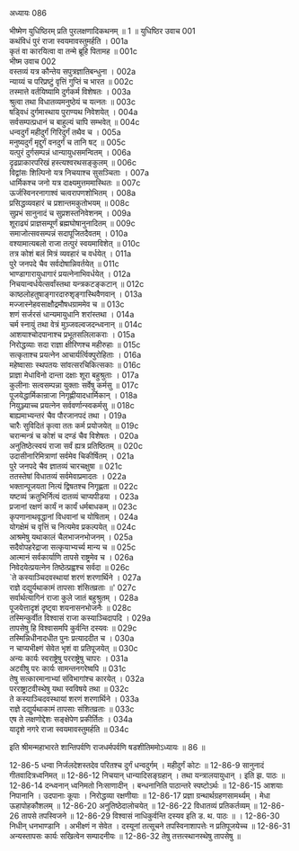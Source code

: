 अध्यायः 086

भीष्मेण युधिष्ठिरम् प्रति पुरलक्षणादिकथनम् ॥ 1 ॥
युधिष्ठिर उवाच 	001  
कथंविधं पुरं राजा स्वयमावस्तुमर्हति ।	001a  
कृतं वा कारयित्वा वा तन्मे ब्रूहि पितामह ॥	001c  
भीष्म उवाच 	002  
वस्तव्यं यत्र कौन्तेय सपुत्रज्ञातिबन्धुना ।	002a  
न्याय्यं च परिप्रष्टुं वृत्तिं गुप्तिं च भारत ॥	002c  
तस्मात्ते वर्तयिष्यामि दुर्गकर्म विशेषतः ।	003a  
श्रुत्वा तथा विधातव्यमनुष्ठेयं च यत्नतः ॥	003c  
षड्विधं दुर्गमास्थाय पुराण्यथ निवेशयेत् ।	004a  
सर्वसम्पत्प्रधानं च बाहुल्यं चापि सम्भवेत् ॥	004c  
धन्वदुर्गं महीदुर्गं गिरिदुर्गं तथैव च ।	005a  
मनुष्यदुर्गं मृद्दुर्गं वनदुर्गं च तानि षट् ॥	005c  
यत्पुरं दुर्गसम्पन्नं धान्यायुधसमन्वितम् ।	006a  
दृढप्राकारपरिखं हस्त्यश्वरथसङ्कुलम् ॥	006c  
विद्वांसः शिल्पिनो यत्र निचयाश्च सुसञ्चिताः ।	007a  
धार्मिकश्च जनो यत्र दाक्ष्यमुत्तममास्थितः ॥	007c  
ऊर्जस्विनरनागाश्वं चत्वरापणशोभितम् ।	008a  
प्रसिद्धव्यवहारं च प्रशान्तमकुतोभयम् ॥	008c  
सुप्रभं सानुनादं च सुप्रशस्तनिवेशनम् ।	009a  
शूराढ्यं प्राज्ञसम्पूर्णं ब्रह्मघोषानुनादितम् ॥	009c  
समाजोत्सवसम्पन्नं सदापूजितदैवतम् ।	010a  
वश्यामात्यबलो राजा तत्पुरं स्वयमाविशेत् ॥	010c  
तत्र कोशं बलं मित्रं व्यवहारं च वर्धयेत् ।	011a  
पुरे जनपदे चैव सर्वदोषान्निवर्तयेत् ॥	011c  
भाण्डागारायुधागारं प्रयत्नेनाभिवर्धयेत् ।	012a  
निचयान्वर्धयेत्सर्वांस्तथा यन्त्रकटङ्कटान् ॥	012c  
काष्ठलोहतुषाङ्गारदारुशृङ्गास्थिवैणवान् ।	013a  
मज्जास्नेहवसाक्षौद्रमौषधग्राममेव च ॥	013c  
शणं सर्जरसं धान्यमायुधानि शरांस्तथा ।	014a  
चर्म स्नायुं तथा वेत्रं मुञ्जवल्वजदन्ध्वनान् ॥	014c  
आशयाश्चोदपानाश्च प्रभूतसलिलाकराः ।	015a  
निरोद्धव्याः सदा राज्ञा क्षीरिणश्च महीरुहाः ॥	015c  
सत्कृताश्च प्रयत्नेन आचार्यर्त्विक्पुरोहिताः ।	016a  
महेष्वासाः स्थपतयः सांवत्सरचिकित्सकाः ॥	016c  
प्राज्ञा मेधाविनो दान्ता दक्षाः शूरा बहुश्रुताः ।	017a  
कुलीनाः सत्वसम्पन्ना युक्ताः सर्वेषु कर्मसु ॥	017c  
पूजयेद्धार्मिकान्राजा निगृह्णीयादधार्मिकान् ।	018a  
नियुञ्ज्याच्च प्रयत्नेन सर्ववर्णान्स्वकर्मसु ॥	018c  
बाह्यमाभ्यन्तरं चैव पौरजानपदं तथा ।	019a  
चारैः सुविदितं कृत्वा ततः कर्म प्रयोजयेत् ॥	019c  
चरान्मन्त्रं च कोशं च दण्डं चैव विशेषतः ।	020a  
अनुतिष्ठेत्स्वयं राजा सर्वं ह्यत्र प्रतिष्ठितम् ॥	020c  
उदासीनारिमित्राणां सर्वमेव चिकीर्षितम् ।	021a  
पुरे जनपदे चैव ज्ञातव्यं चारचक्षुषा ॥	021c  
ततस्तेषां विधातव्यं सर्वमेवाप्रमादतः ।	022a  
भक्तान्पूजयता नित्यं द्विषतश्च निगृह्णता ॥	022c  
यष्टव्यं क्रतुभिर्नित्यं दातव्यं चाप्यपीडया ।	023a  
प्रजानां रक्षणं कार्यं न कार्यं धर्मबाधकम् ॥	023c  
कृपणानाथवृद्धानां विधवानां च योषिताम् ।	024a  
योगक्षेमं च वृत्तिं च नित्यमेव प्रकल्पयेत् ॥	024c  
आश्रमेषु यथाकालं चैलभाजनभोजनम् ।	025a  
सदैवोपहरेद्राजा सत्कृयाभ्यर्च्य मान्य च ॥	025c  
आत्मानं सर्वकार्याणि तापसे राष्ट्रमेव च ।	026a  
निवेदयेत्प्रयत्नेन तिष्ठेत्प्रह्वश्च सर्वदा ॥	026c  
`ते कस्याञ्चिदवस्थायां शरणं शरणार्थिने ।	027a  
राज्ञे दद्युर्यथाकामं तापसाः शंसितव्रताः ॥'	027c  
सर्वार्थत्यागिनं राजा कुले जातं बहुश्रुतम् ।	028a  
पूजयेत्तादृशं दृष्ट्वा शयनासनभोजनैः ॥	028c  
तस्मिन्कुर्वीत विश्वासं राजा कस्याञ्चिदापदि ।	029a  
तापसेषु हि विश्वासमपि कुर्वन्ति दस्यवः ॥	029c  
तस्मिन्निधीनादधीत पुनः प्रत्याददीत च ।	030a  
न चाप्यभीक्ष्णं सेवेत भृशं वा प्रतिपूजयेत् ॥	030c  
अन्यः कार्यः स्वराष्ट्रेषु परराष्ट्रेषु चापरः ।	031a  
अटवीषु परः कार्यः सामन्तनगरेष्वपि ॥	031c  
तेषु सत्कारमानाभ्यां संविभागांश्च कारयेत् ।	032a  
परराष्ट्राटवीस्थेषु यथा स्वविषये तथा ॥	032c  
ते कस्याञ्चिदवस्थायां शरणं शरणार्थिने ।	033a  
राज्ञे दद्युर्यथाकामं तापसाः संशितव्रताः ॥	033c  
एष ते लक्षणोद्देशः सङ्क्षेपेण प्रकीर्तितः ।	034a  
यादृशे नगरे राजा स्वयमावस्तुमर्हति ॥ 	034c  

इति श्रीमन्महाभारते शान्तिपर्वणि राजधर्मपर्वणि षडशीतिममोऽध्यायः ॥ 86 ॥

12-86-5 धन्वा निर्जलदेशस्तदेव परितश्च दुर्गं धन्वदुर्गम् । महीदुर्गं कोटः ॥ 12-86-9 सानुनादं गीतवादित्रध्वनिमत् ॥ 12-86-12 निचयान् धान्यादिसङ्ग्रहान् । तथा यन्त्रालयायुधान् । इति झ. पाठः ॥ 12-86-14 दन्ध्वनान् ध्वनिमतो निःसाणादीन् । बन्धनानिति पाठान्तरे स्पष्टोऽर्थः ॥ 12-86-15 आशयाः निपानानि । उदपानाः कूपाः । निरोद्धव्या रक्षणीयाः ॥ 12-86-17 प्रज्ञा ग्रन्थार्थग्रहणसामर्थ्यम् । मेधा ऊहापोहकौशलम् ॥ 12-86-20 अनुतिष्ठेदालोचयेत् ॥ 12-86-22 विधातव्यं प्रतिकर्तव्यम् ॥ 12-86-26 तापसे तपस्विजने ॥ 12-86-29 विश्वासं नाधिकुर्वन्ति दस्यव इति ड. थ. पाठः ॥ । 12-86-30 निधीन् धनभाण्डानि । अभीक्ष्णं न सेवेत । दस्यूनां तत्सूचने तपस्विनाशापत्तेः न प्रतिपूजयेच्च ॥ 12-86-31 अन्यस्तापसः कार्यः सखित्वेन सम्पादनीयः ॥ 12-86-32 तेषु तत्तत्स्थानस्थेषु तापसेषु ॥
